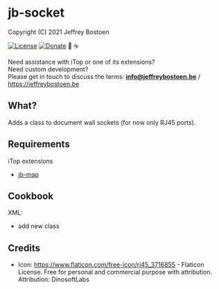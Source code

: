 # jb-socket

Copyright (C) 2021 Jeffrey Bostoen

[![License](https://img.shields.io/github/license/jbostoen/iTop-custom-extensions)](https://github.com/jbostoen/iTop-custom-extensions/blob/master/license.md)
[![Donate](https://img.shields.io/badge/Donate-PayPal-green.svg)](https://www.paypal.me/jbostoen)
🍻 ☕

Need assistance with iTop or one of its extensions?  
Need custom development?  
Please get in touch to discuss the terms: **info@jeffreybostoen.be** / https://jeffreybostoen.be

## What?
Adds a class to document wall sockets (for now only RJ45 ports).

## Requirements

iTop extensions
* [jb-map](https://github.com/jbostoen/itop-jb-pro-extensions/)

## Cookbook

XML:
* add new class

## Credits
* Icon: https://www.flaticon.com/free-icon/rj45_3716855 - Flaticon License. Free for personal and commercial purpose with attribution. Attribution: DinosoftLabs


